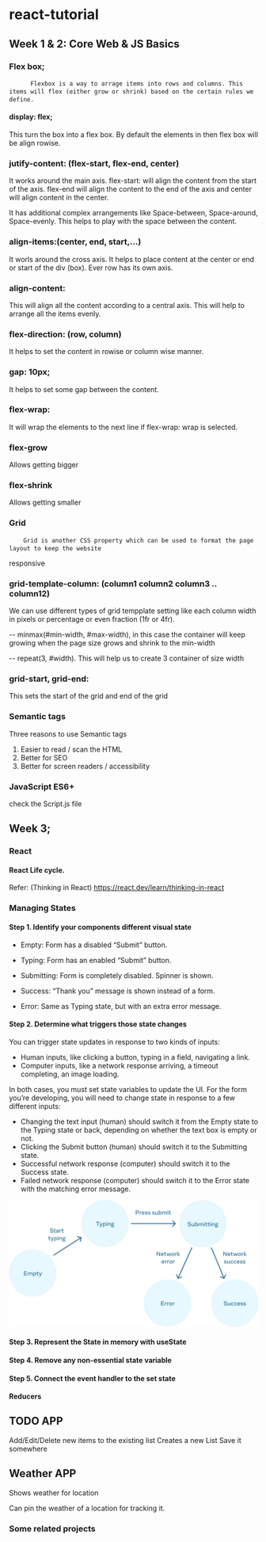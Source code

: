 # react-tutorial

## Week 1 & 2: Core Web & JS Basics 

### Flex box;

          Flexbox is a way to arrage items into rows and columns. This items will flex (either grow or shrink) based on the certain rules we define. 


#### display: flex;

This turn the box into a flex box. By default the elements in then flex box will be align rowise. 

### jutify-content: (flex-start, flex-end, center)

It works around the main axis. flex-start: will align the content from the start of the axis. flex-end will align the content to the end of the axis and center will align content in the center. 

It has additional complex arrangements like Space-between, Space-around, Space-evenly. This helps to play with the space between the content.

### align-items:(center, end, start,...)

It worls around the cross axis. It helps to place content at the center or end or start of the div (box). Ever row has its own axis. 

### align-content:

This will align all the content according to a central axis. This will help to arrange all the items evenly. 

### flex-direction: (row, column)

It helps to set the content in rowise or column wise manner. 

### gap: 10px; 

It helps to set some gap between the content. 

### flex-wrap: 

It will wrap the elements to the next line if flex-wrap: wrap is selected. 

### flex-grow

Allows getting bigger

### flex-shrink 

Allows getting smaller

### Grid 

        Grid is another CSS property which can be used to format the page layout to keep the website
responsive

### grid-template-column: (column1 column2 column3 .. column12)

We can use different types of grid tempplate setting like each column width in pixels or percentage or even fraction (1fr or 4fr). 

-- minmax(#min-width, #max-width), in this case the container will keep growing when the page size grows and shrink to the min-width

-- repeat(3, #width). This will help us to create 3 container of size width

### grid-start, grid-end:

This sets the start of the grid and end of the grid

### Semantic tags

Three reasons to use Semantic tags

1. Easier to read / scan the HTML
2. Better for SEO
3. Better for screen readers / accessibility

### JavaScript ES6+

check the Script.js file 


## Week 3;

### React

#### React Life cycle.

Refer: (Thinking in React) https://react.dev/learn/thinking-in-react

### Managing States 

#### Step 1. Identify your components different visual state

- Empty: Form has a disabled “Submit” button.

- Typing: Form has an enabled “Submit” button.

- Submitting: Form is completely disabled. Spinner is shown.

- Success: “Thank you” message is shown instead of a form.

- Error: Same as Typing state, but with an extra error message.

#### Step 2. Determine what triggers those state changes

You can trigger state updates in response to two kinds of inputs:

- Human inputs, like clicking a button, typing in a field, navigating a link.
- Computer inputs, like a network response arriving, a timeout completing, an image loading.

In both cases, you must set state variables to update the UI. For the form you’re developing, you will need to change state in response to a few different inputs:

- Changing the text input (human) should switch it from the Empty state to the Typing state or back, depending on whether the text box is empty or not.
- Clicking the Submit button (human) should switch it to the Submitting state.
- Successful network response (computer) should switch it to the Success state.
- Failed network response (computer) should switch it to the Error state with the matching error message.

![Alt text](image.png)

#### Step 3. Represent the State in memory with useState

#### Step 4. Remove any non-essential state variable

#### Step 5. Connect the event handler to the set state


#### Reducers



## TODO APP

Add/Edit/Delete new items to the existing list
Creates a new List
Save it somewhere

## Weather APP

Shows weather for location 

Can pin the weather of a location for tracking it.

### Some related projects
























